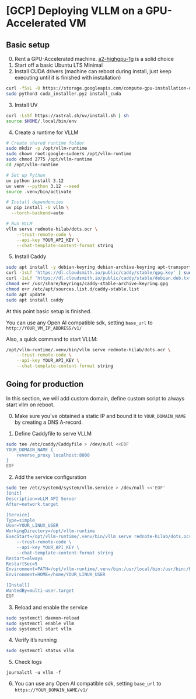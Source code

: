 # [GCP] Deploying VLLM on a GPU-Accelerated VM

## Basic setup

0. Rent a GPU-Accelerated machine. [a2-highgpu-1g](https://gcloud-compute.com/a2-highgpu-1g.html) is a solid choice
1. Start off a basic Ubuntu LTS Minimal
2. Install CUDA drivers (machine can reboot during install, just keep executing until it is finished with installation)

```bash
curl -fSsL -O https://storage.googleapis.com/compute-gpu-installation-us/installer/latest/cuda_installer.pyz
sudo python3 cuda_installer.pyz install_cuda
```

3. Install UV

```bash
curl -LsSf https://astral.sh/uv/install.sh | sh
source $HOME/.local/bin/env
```

4. Create a runtime for VLLM

```bash
# Create shared runtime folder
sudo mkdir -p /opt/vllm-runtime
sudo chown root:google-sudoers /opt/vllm-runtime
sudo chmod 2775 /opt/vllm-runtime
cd /opt/vllm-runtime

# Set up Python
uv python install 3.12
uv venv --python 3.12 --seed
source .venv/bin/activate

# Install dependencies
uv pip install -U vllm \
  --torch-backend=auto

# Run VLLM
vllm serve rednote-hilab/dots.ocr \
    --trust-remote-code \
    --api-key YOUR_API_KEY \
    --chat-template-content-format string

```

5. Install Caddy

```bash
sudo apt install -y debian-keyring debian-archive-keyring apt-transport-https curl
curl -1sLf 'https://dl.cloudsmith.io/public/caddy/stable/gpg.key' | sudo gpg --dearmor -o /usr/share/keyrings/caddy-stable-archive-keyring.gpg
curl -1sLf 'https://dl.cloudsmith.io/public/caddy/stable/debian.deb.txt' | sudo tee /etc/apt/sources.list.d/caddy-stable.list
chmod o+r /usr/share/keyrings/caddy-stable-archive-keyring.gpg
chmod o+r /etc/apt/sources.list.d/caddy-stable.list
sudo apt update
sudo apt install caddy
```

At this point basic setup is finished.

You can use any Open AI compatible sdk, setting `base_url` to `http://YOUR_VM_IP_ADDRESS/v1/`

Also, a quick command to start VLLM:

```bash
/opt/vllm-runtime/.venv/bin/vllm serve rednote-hilab/dots.ocr \
    --trust-remote-code \
    --api-key YOUR_API_KEY \
    --chat-template-content-format string
 ```

## Going for production

In this section, we will add custom domain, define custom script to always start vllm on reboot.

0. Make sure you've obtained a static IP and bound it to `YOUR_DOMAIN_NAME` by creating a DNS A-record.

1. Define Caddyfile to serve VLLM

```bash
sudo tee /etc/caddy/Caddyfile > /dev/null <<EOF
YOUR_DOMAIN_NAME {
    reverse_proxy localhost:8000
}
EOF
```

2. Add the service configuration

```bash
sudo tee /etc/systemd/system/vllm.service > /dev/null <<'EOF'
[Unit]
Description=vLLM API Server
After=network.target

[Service]
Type=simple
User=YOUR_LINUX_USER
WorkingDirectory=/opt/vllm-runtime
ExecStart=/opt/vllm-runtime/.venv/bin/vllm serve rednote-hilab/dots.ocr \
    --trust-remote-code \
    --api-key YOUR_API_KEY \
    --chat-template-content-format string
Restart=always
RestartSec=5
Environment=PATH=/opt/vllm-runtime/.venv/bin:/usr/local/bin:/usr/bin:/bin
Environment=HOME=/home/YOUR_LINUX_USER

[Install]
WantedBy=multi-user.target
EOF
```

3. Reload and enable the service

```bash
sudo systemctl daemon-reload
sudo systemctl enable vllm
sudo systemctl start vllm
```

4. Verify it’s running

```bash
sudo systemctl status vllm
```

5. Check logs

```
journalctl -u vllm -f
```

6. You can use any Open AI compatible sdk, setting `base_url` to `https://YOUR_DOMAIN_NAME/v1/`